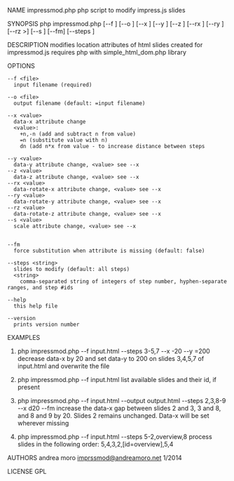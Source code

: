 NAME 
	impressmod.php php script to modify impress.js slides

SYNOPSIS
    php impressmod.php 	[--f <file>] [--o <file>] [--x <value>] [--y <value>] [--z <value>]
    					[--rx <value>] [--ry <value>] [--rz <value>>] [--s <value>] [--fm]
    					[--steps <string>]

DESCRIPTION
	modifies location attributes of html slides created for impressmod.js
	requires php with simple_html_dom.php library

OPTIONS

	--f <file>
	  input filename (required)
	  
	--o <file>  
	  output filename (default: =input filename)
 
	--x <value>
	  data-x attribute change
	  <value>:
	    +n,-n (add and subtract n from value)
	    =n (substitute value with n)
	    dn (add n*x from value - to increase distance between steps

	--y <value>
	  data-y attribute change, <value> see --x
	--z <value>
	  data-z attribute change, <value> see --x
	--rx <value>
	  data-rotate-x attribute change, <value> see --x
	--ry <value>
	  data-rotate-y attribute change, <value> see --x
	--rz <value>
	  data-rotate-z attribute change, <value> see --x
	--s <value>
	  scale attribute change, <value> see --x
 

	--fm
	  force substitution when attribute is missing (default: false)
    
    --steps <string> 
      slides to modify (default: all steps)
	  <string>
	  	comma-separated string of integers of step number, hyphen-separate ranges, and step #ids
	  	
	--help 
	  this help file
	  
	--version
	  prints version number
	  
EXAMPLES

1) php impressmod.php --f input.html --steps 3-5,7 --x -20 --y =200
	decrease data-x by 20 and set data-y to 200 on slides 3,4,5,7 of input.html and overwrite the file

2) php impressmod.php --f input.html
	list available slides and their id, if present

3) php impressmod.php --f input.html --output output.html --steps 2,3,8-9 --x d20 --fm
	increase the data-x gap between slides 2 and 3, 3 and 8, and 8 and 9 by 20. Slides 2 remains unchanged. Data-x will be set wherever missing

4) php impressmod.php --f input.html --steps 5-2,overview,8
	process slides in the following order: 5,4,3,2,[id=overview],5,4
	
AUTHORS
	andrea moro imprssmod@andreamoro.net 1/2014
	
LICENSE
	GPL

  
  
